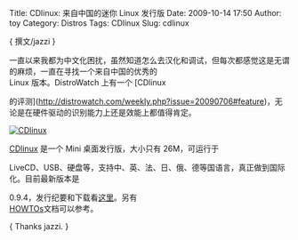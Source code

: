 Title: CDlinux: 来自中国的迷你 Linux 发行版
Date: 2009-10-14 17:50
Author: toy
Category: Distros
Tags: CDlinux
Slug: cdlinux

{ 撰文/jazzi }

一直以来我都为中文化困扰，虽然知道怎么去汉化和调试，但每次都感觉这是无谓的麻烦，一直在寻找一个来自中国的优秀的  
Linux 版本。DistroWatch 上有一个 [CDlinux  

的评测](http://distrowatch.com/weekly.php?issue=20090706#feature)，无论是在硬件驱动的识别能力上还是效能上都值得肯定。

[![CDlinux](http://i.linuxtoy.org/images/2009/10/cdlinux-thumb.png)](http://i.linuxtoy.org/images/2009/10/cdlinux.png)

[CDlinux](http://cdlinux.info) 是一个 Mini 桌面发行版，大小只有
26M，可运行于  

LiveCD、USB、硬盘等，支持中、英、法、日、俄、德等国语言，真正做到国际化。目前最新版本是  

0.9.4，发行纪要和下载看[这里](http://cdlinux.info/wiki/doku.php/zh/download/latest)。另有  
[HOWTOs](http://cdlinux.info/archive/0.4/howto-cn.html)文档可以参考。

{ Thanks jazzi. }
